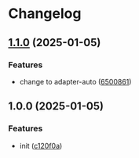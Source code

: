 # Changelog

## [1.1.0](https://github.com/PatrickChoDev/legacy-website/compare/v1.0.0...v1.1.0) (2025-01-05)


### Features

* change to adapter-auto ([6500861](https://github.com/PatrickChoDev/legacy-website/commit/65008612f7b1b92098517bb63b537b94d392741b))

## 1.0.0 (2025-01-05)


### Features

* init ([c120f0a](https://github.com/PatrickChoDev/legacy-website/commit/c120f0aa9fd686492ce64a8059b6dd6e4f566a6c))
